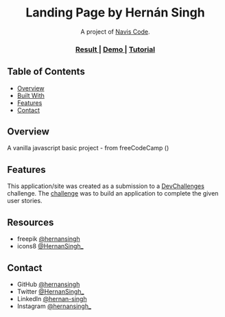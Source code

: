 <h1 align="center">Landing Page by Hernán Singh</h1>

<div align="center">
   A project of <a href="https://www.youtube.com/channel/UC9tcfsScui3S70hp_wC_EPw" target="_blank">Navis Code</a>.
</div>

<div align="center">
  <h3>
    <a href="https://hernansingh.github.io/landing-page/">
      Result
    </a>
    <span> | </span>
    <a href="">
      Demo
    </a>
    <span> | </span>
    <a href="https://naviscode.gumroad.com/l/WPuXD">
      Tutorial
    </a>
  </h3>
</div>

<!-- TABLE OF CONTENTS -->

## Table of Contents

- [Overview](#overview)
- [Built With](#built-with)
- [Features](#features)
- [Contact](#contact)

<!-- OVERVIEW -->

## Overview

A vanilla javascript basic project - from freeCodeCamp ()

## Features

This application/site was created as a submission to a [DevChallenges](https://devchallenges.io/challenges) challenge. The [challenge](https://devchallenges.io/challenges/wBunSb7FPrIepJZAg0sY) was to build an application to complete the given user stories.

## Resources
- freepik [@hernansingh](https://https://www.freepik.es/)
- icons8 [@HernanSingh_](https://https://icons8.com/)

## Contact

- GitHub [@hernansingh](https://github.com/hernansingh)
- Twitter [@HernanSingh_](https://twitter.com/HernanSingh_)
- LinkedIn [@hernan-singh](https://www.linkedin.com/in/hernan-singh)
- Instagram [@hernansingh_](https://www.instagram.com/hernansingh_)
